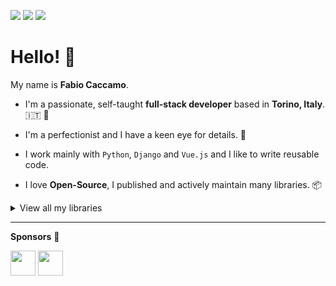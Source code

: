 [![](https://img.shields.io/github/stars/fabiocaccamo?color=yellow&logo=github&label=GitHub%20stars)](https://github.com/fabiocaccamo)
[![](https://img.shields.io/github/sponsors/fabiocaccamo?color=blueviolet&logo=github&logoColor=white&label=GitHub%20sponsors)](https://github.com/sponsors/fabiocaccamo)
[![](https://img.shields.io/twitter/follow/fabiocaccamo?color=blue&label=Twitter%20%40fabiocaccamo&logo=twitter&style=social)](https://twitter.com/fabiocaccamo)

# Hello! :wave: 

My name is **Fabio Caccamo**.

- I'm a passionate, self-taught **full-stack developer** based in **Torino, Italy**. :it: :pinched_fingers: 

- I'm a perfectionist and I have a keen eye for details. 🧐 

- I work mainly with `Python`, `Django` and `Vue.js` and I like to write reusable code. 

- I love **Open-Source**, I published and actively maintain many libraries. 📦

<details><summary>View all my libraries</summary>
<p>
<table>
    <tbody>
        <tr>
            <td>
                <a href="https://github.com/fabiocaccamo/FCUUID">FCUUID</a>
            </td>
            <td>
                <a href="https://github.com/fabiocaccamo/FCUUID/stargazers"><img src="https://img.shields.io/github/stars/fabiocaccamo/FCUUID" /></a>
            </td>
            <td>
                <a href="https://github.com/fabiocaccamo/FCUUID/issues"><img src="https://img.shields.io/github/issues/fabiocaccamo/FCUUID" /></a>
            </td>
            <td>
                <a href="https://github.com/fabiocaccamo/FCUUID/issues-pr"><img src="https://img.shields.io/github/issues-pr/fabiocaccamo/FCUUID" /></a>
            </td>
        </tr>
        <tr>
            <td>
                <a href="https://github.com/fabiocaccamo/django-admin-interface">django-admin-interface</a>
            </td>
            <td>
                <a href="https://github.com/fabiocaccamo/django-admin-interface/stargazers"><img src="https://img.shields.io/github/stars/fabiocaccamo/django-admin-interface" /></a>
            </td>
            <td>
                <a href="https://github.com/fabiocaccamo/django-admin-interface/issues"><img src="https://img.shields.io/github/issues/fabiocaccamo/django-admin-interface" /></a>
            </td>
            <td>
                <a href="https://github.com/fabiocaccamo/django-admin-interface/issues-pr"><img src="https://img.shields.io/github/issues-pr/fabiocaccamo/django-admin-interface" /></a>
            </td>
        </tr>
        <tr>
            <td>
                <a href="https://github.com/fabiocaccamo/FCFileManager">FCFileManager</a>
            </td>
            <td>
                <a href="https://github.com/fabiocaccamo/FCFileManager/stargazers"><img src="https://img.shields.io/github/stars/fabiocaccamo/FCFileManager" /></a>
            </td>
            <td>
                <a href="https://github.com/fabiocaccamo/FCFileManager/issues"><img src="https://img.shields.io/github/issues/fabiocaccamo/FCFileManager" /></a>
            </td>
            <td>
                <a href="https://github.com/fabiocaccamo/FCFileManager/issues-pr"><img src="https://img.shields.io/github/issues-pr/fabiocaccamo/FCFileManager" /></a>
            </td>
        </tr>
        <tr>
            <td>
                <a href="https://github.com/fabiocaccamo/python-benedict">python-benedict</a>
            </td>
            <td>
                <a href="https://github.com/fabiocaccamo/python-benedict/stargazers"><img src="https://img.shields.io/github/stars/fabiocaccamo/python-benedict" /></a>
            </td>
            <td>
                <a href="https://github.com/fabiocaccamo/python-benedict/issues"><img src="https://img.shields.io/github/issues/fabiocaccamo/python-benedict" /></a>
            </td>
            <td>
                <a href="https://github.com/fabiocaccamo/python-benedict/issues-pr"><img src="https://img.shields.io/github/issues-pr/fabiocaccamo/python-benedict" /></a>
            </td>
        </tr>
        <tr>
            <td>
                <a href="https://github.com/fabiocaccamo/django-colorfield">django-colorfield</a>
            </td>
            <td>
                <a href="https://github.com/fabiocaccamo/django-colorfield/stargazers"><img src="https://img.shields.io/github/stars/fabiocaccamo/django-colorfield" /></a>
            </td>
            <td>
                <a href="https://github.com/fabiocaccamo/django-colorfield/issues"><img src="https://img.shields.io/github/issues/fabiocaccamo/django-colorfield" /></a>
            </td>
            <td>
                <a href="https://github.com/fabiocaccamo/django-colorfield/issues-pr"><img src="https://img.shields.io/github/issues-pr/fabiocaccamo/django-colorfield" /></a>
            </td>
        </tr>
        <tr>
            <td>
                <a href="https://github.com/fabiocaccamo/django-treenode">django-treenode</a>
            </td>
            <td>
                <a href="https://github.com/fabiocaccamo/django-treenode/stargazers"><img src="https://img.shields.io/github/stars/fabiocaccamo/django-treenode" /></a>
            </td>
            <td>
                <a href="https://github.com/fabiocaccamo/django-treenode/issues"><img src="https://img.shields.io/github/issues/fabiocaccamo/django-treenode" /></a>
            </td>
            <td>
                <a href="https://github.com/fabiocaccamo/django-treenode/issues-pr"><img src="https://img.shields.io/github/issues-pr/fabiocaccamo/django-treenode" /></a>
            </td>
        </tr>
        <tr>
            <td>
                <a href="https://github.com/fabiocaccamo/FCCurrentLocationGeocoder">FCCurrentLocationGeocoder</a>
            </td>
            <td>
                <a href="https://github.com/fabiocaccamo/FCCurrentLocationGeocoder/stargazers"><img src="https://img.shields.io/github/stars/fabiocaccamo/FCCurrentLocationGeocoder" /></a>
            </td>
            <td>
                <a href="https://github.com/fabiocaccamo/FCCurrentLocationGeocoder/issues"><img src="https://img.shields.io/github/issues/fabiocaccamo/FCCurrentLocationGeocoder" /></a>
            </td>
            <td>
                <a href="https://github.com/fabiocaccamo/FCCurrentLocationGeocoder/issues-pr"><img src="https://img.shields.io/github/issues-pr/fabiocaccamo/FCCurrentLocationGeocoder" /></a>
            </td>
        </tr>
        <tr>
            <td>
                <a href="https://github.com/fabiocaccamo/django-maintenance-mode">django-maintenance-mode</a>
            </td>
            <td>
                <a href="https://github.com/fabiocaccamo/django-maintenance-mode/stargazers"><img src="https://img.shields.io/github/stars/fabiocaccamo/django-maintenance-mode" /></a>
            </td>
            <td>
                <a href="https://github.com/fabiocaccamo/django-maintenance-mode/issues"><img src="https://img.shields.io/github/issues/fabiocaccamo/django-maintenance-mode" /></a>
            </td>
            <td>
                <a href="https://github.com/fabiocaccamo/django-maintenance-mode/issues-pr"><img src="https://img.shields.io/github/issues-pr/fabiocaccamo/django-maintenance-mode" /></a>
            </td>
        </tr>
        <tr>
            <td>
                <a href="https://github.com/fabiocaccamo/django-extra-settings">django-extra-settings</a>
            </td>
            <td>
                <a href="https://github.com/fabiocaccamo/django-extra-settings/stargazers"><img src="https://img.shields.io/github/stars/fabiocaccamo/django-extra-settings" /></a>
            </td>
            <td>
                <a href="https://github.com/fabiocaccamo/django-extra-settings/issues"><img src="https://img.shields.io/github/issues/fabiocaccamo/django-extra-settings" /></a>
            </td>
            <td>
                <a href="https://github.com/fabiocaccamo/django-extra-settings/issues-pr"><img src="https://img.shields.io/github/issues-pr/fabiocaccamo/django-extra-settings" /></a>
            </td>
        </tr>
        <tr>
            <td>
                <a href="https://github.com/fabiocaccamo/FCIPAddressGeocoder">FCIPAddressGeocoder</a>
            </td>
            <td>
                <a href="https://github.com/fabiocaccamo/FCIPAddressGeocoder/stargazers"><img src="https://img.shields.io/github/stars/fabiocaccamo/FCIPAddressGeocoder" /></a>
            </td>
            <td>
                <a href="https://github.com/fabiocaccamo/FCIPAddressGeocoder/issues"><img src="https://img.shields.io/github/issues/fabiocaccamo/FCIPAddressGeocoder" /></a>
            </td>
            <td>
                <a href="https://github.com/fabiocaccamo/FCIPAddressGeocoder/issues-pr"><img src="https://img.shields.io/github/issues-pr/fabiocaccamo/FCIPAddressGeocoder" /></a>
            </td>
        </tr>
        <tr>
            <td>
                <a href="https://github.com/fabiocaccamo/python-fsutil">python-fsutil</a>
            </td>
            <td>
                <a href="https://github.com/fabiocaccamo/python-fsutil/stargazers"><img src="https://img.shields.io/github/stars/fabiocaccamo/python-fsutil" /></a>
            </td>
            <td>
                <a href="https://github.com/fabiocaccamo/python-fsutil/issues"><img src="https://img.shields.io/github/issues/fabiocaccamo/python-fsutil" /></a>
            </td>
            <td>
                <a href="https://github.com/fabiocaccamo/python-fsutil/issues-pr"><img src="https://img.shields.io/github/issues-pr/fabiocaccamo/python-fsutil" /></a>
            </td>
        </tr>
        <tr>
            <td>
                <a href="https://github.com/fabiocaccamo/django-freeze">django-freeze</a>
            </td>
            <td>
                <a href="https://github.com/fabiocaccamo/django-freeze/stargazers"><img src="https://img.shields.io/github/stars/fabiocaccamo/django-freeze" /></a>
            </td>
            <td>
                <a href="https://github.com/fabiocaccamo/django-freeze/issues"><img src="https://img.shields.io/github/issues/fabiocaccamo/django-freeze" /></a>
            </td>
            <td>
                <a href="https://github.com/fabiocaccamo/django-freeze/issues-pr"><img src="https://img.shields.io/github/issues-pr/fabiocaccamo/django-freeze" /></a>
            </td>
        </tr>
        <tr>
            <td>
                <a href="https://github.com/fabiocaccamo/python-codicefiscale">python-codicefiscale</a>
            </td>
            <td>
                <a href="https://github.com/fabiocaccamo/python-codicefiscale/stargazers"><img src="https://img.shields.io/github/stars/fabiocaccamo/python-codicefiscale" /></a>
            </td>
            <td>
                <a href="https://github.com/fabiocaccamo/python-codicefiscale/issues"><img src="https://img.shields.io/github/issues/fabiocaccamo/python-codicefiscale" /></a>
            </td>
            <td>
                <a href="https://github.com/fabiocaccamo/python-codicefiscale/issues-pr"><img src="https://img.shields.io/github/issues-pr/fabiocaccamo/python-codicefiscale" /></a>
            </td>
        </tr>
        <tr>
            <td>
                <a href="https://github.com/fabiocaccamo/django-redirects">django-redirects</a>
            </td>
            <td>
                <a href="https://github.com/fabiocaccamo/django-redirects/stargazers"><img src="https://img.shields.io/github/stars/fabiocaccamo/django-redirects" /></a>
            </td>
            <td>
                <a href="https://github.com/fabiocaccamo/django-redirects/issues"><img src="https://img.shields.io/github/issues/fabiocaccamo/django-redirects" /></a>
            </td>
            <td>
                <a href="https://github.com/fabiocaccamo/django-redirects/issues-pr"><img src="https://img.shields.io/github/issues-pr/fabiocaccamo/django-redirects" /></a>
            </td>
        </tr>
        <tr>
            <td>
                <a href="https://github.com/fabiocaccamo/python-fontbro">python-fontbro</a>
            </td>
            <td>
                <a href="https://github.com/fabiocaccamo/python-fontbro/stargazers"><img src="https://img.shields.io/github/stars/fabiocaccamo/python-fontbro" /></a>
            </td>
            <td>
                <a href="https://github.com/fabiocaccamo/python-fontbro/issues"><img src="https://img.shields.io/github/issues/fabiocaccamo/python-fontbro" /></a>
            </td>
            <td>
                <a href="https://github.com/fabiocaccamo/python-fontbro/issues-pr"><img src="https://img.shields.io/github/issues-pr/fabiocaccamo/python-fontbro" /></a>
            </td>
        </tr>
        <tr>
            <td>
                <a href="https://github.com/fabiocaccamo/utils.js">utils.js</a>
            </td>
            <td>
                <a href="https://github.com/fabiocaccamo/utils.js/stargazers"><img src="https://img.shields.io/github/stars/fabiocaccamo/utils.js" /></a>
            </td>
            <td>
                <a href="https://github.com/fabiocaccamo/utils.js/issues"><img src="https://img.shields.io/github/issues/fabiocaccamo/utils.js" /></a>
            </td>
            <td>
                <a href="https://github.com/fabiocaccamo/utils.js/issues-pr"><img src="https://img.shields.io/github/issues-pr/fabiocaccamo/utils.js" /></a>
            </td>
        </tr>
        <tr>
            <td>
                <a href="https://github.com/fabiocaccamo/create-matrix-action">create-matrix-action</a>
            </td>
            <td>
                <a href="https://github.com/fabiocaccamo/create-matrix-action/stargazers"><img src="https://img.shields.io/github/stars/fabiocaccamo/create-matrix-action" /></a>
            </td>
            <td>
                <a href="https://github.com/fabiocaccamo/create-matrix-action/issues"><img src="https://img.shields.io/github/issues/fabiocaccamo/create-matrix-action" /></a>
            </td>
            <td>
                <a href="https://github.com/fabiocaccamo/create-matrix-action/issues-pr"><img src="https://img.shields.io/github/issues-pr/fabiocaccamo/create-matrix-action" /></a>
            </td>
        </tr>
    </tbody>
</table>
</p>
</details>

---

**Sponsors** :sparkling_heart:

<!-- <a href="https://github.com/hudgeon" title="Doug Hudgeon"><img src="https://avatars.githubusercontent.com/u/4327239" width="40" height="40"></a> -->
<a href="https://github.com/VaeterchenFrost" title="Martin Röbke"><img src="https://avatars.githubusercontent.com/u/21226535" width="40" height="40"></a>
<a href="https://github.com/github" title="GitHub"><img src="https://avatars.githubusercontent.com/u/9919?s=70&v=4" width="40" height="40"></a>
